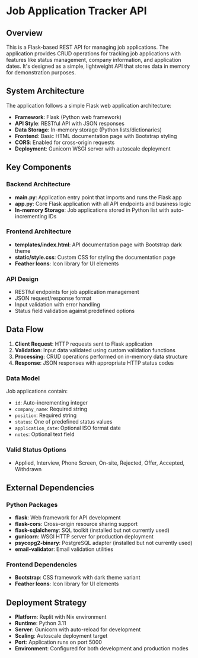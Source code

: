 # Job Application Tracker API

## Overview

This is a Flask-based REST API for managing job applications. The application provides CRUD operations for tracking job applications with features like status management, company information, and application dates. It's designed as a simple, lightweight API that stores data in memory for demonstration purposes.

## System Architecture

The application follows a simple Flask web application architecture:

- **Framework**: Flask (Python web framework)
- **API Style**: RESTful API with JSON responses
- **Data Storage**: In-memory storage (Python lists/dictionaries)
- **Frontend**: Basic HTML documentation page with Bootstrap styling
- **CORS**: Enabled for cross-origin requests
- **Deployment**: Gunicorn WSGI server with autoscale deployment

## Key Components

### Backend Architecture
- **main.py**: Application entry point that imports and runs the Flask app
- **app.py**: Core Flask application with all API endpoints and business logic
- **In-memory Storage**: Job applications stored in Python list with auto-incrementing IDs

### Frontend Architecture
- **templates/index.html**: API documentation page with Bootstrap dark theme
- **static/style.css**: Custom CSS for styling the documentation page
- **Feather Icons**: Icon library for UI elements

### API Design
- RESTful endpoints for job application management
- JSON request/response format
- Input validation with error handling
- Status field validation against predefined options

## Data Flow

1. **Client Request**: HTTP requests sent to Flask application
2. **Validation**: Input data validated using custom validation functions
3. **Processing**: CRUD operations performed on in-memory data structure
4. **Response**: JSON responses with appropriate HTTP status codes

### Data Model
Job applications contain:
- `id`: Auto-incrementing integer
- `company_name`: Required string
- `position`: Required string
- `status`: One of predefined status values
- `application_date`: Optional ISO format date
- `notes`: Optional text field

### Valid Status Options
- Applied, Interview, Phone Screen, On-site, Rejected, Offer, Accepted, Withdrawn

## External Dependencies

### Python Packages
- **flask**: Web framework for API development
- **flask-cors**: Cross-origin resource sharing support
- **flask-sqlalchemy**: SQL toolkit (installed but not currently used)
- **gunicorn**: WSGI HTTP server for production deployment
- **psycopg2-binary**: PostgreSQL adapter (installed but not currently used)
- **email-validator**: Email validation utilities

### Frontend Dependencies
- **Bootstrap**: CSS framework with dark theme variant
- **Feather Icons**: Icon library for UI elements

## Deployment Strategy

- **Platform**: Replit with Nix environment
- **Runtime**: Python 3.11
- **Server**: Gunicorn with auto-reload for development
- **Scaling**: Autoscale deployment target
- **Port**: Application runs on port 5000
- **Environment**: Configured for both development and production modes
